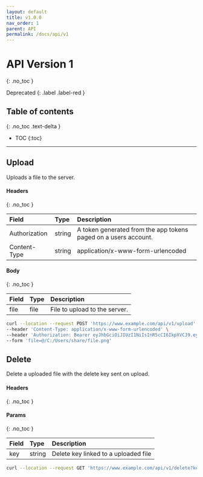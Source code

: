 ```yaml
---
layout: default
title: v1.0.0
nav_order: 1
parent: API
permalink: /docs/api/v1
---
```


# API Version 1 
{: .no_toc }

Deprecated 
{: .label .label-red }

## Table of contents
{: .no_toc .text-delta }

* TOC
{:toc}

---

## Upload
Uploads a file to the server.

#### Headers
{: .no_toc }

| Field         | Type   | Description                                                     |
| :------------ | :----- | :-------------------------------------------------------------- |
| Authorization | string | A token generated from the app tokens paged on a users account. |
| Content-Type  | string | application/x-www-form-urlencoded                               |

#### Body
{: .no_toc }

| Field | Type | Description                   |
| :---- | :--- | :---------------------------- |
| file  | file | File to upload to the server. |

```sh
curl --location --request POST 'https://www.example.com/api/v1/upload' \
--header 'Content-Type: application/x-www-form-urlencoded' \
--header 'Authorization: Bearer eyJhbGciOiJIUzI1NiIsInR5cCI6IkpXVCJ9.eyJpYXQiOjE1ODE3ODgyNTUsImV4cCI6NDczNTM4ODI1NSwiaXNzIjoiU2hhcmUiLCJzdWIiOiI1ZTQwYjZiMmQyMjZlNTQxMmEyN2ZjYWYifQ.mvOQCoLIKhK-D2X4gedBnNGHJa5G8F9WjY4VTAEr4CI' \
--form 'file=@/C:/Users/share/file.png'
```

## Delete
Delete a uploaded file with the delete key sent on upload.

#### Headers
{: .no_toc }


#### Params
{: .no_toc }

| Field | Type   | Description                          |
| :---- | :----- | :----------------------------------- |
| key   | string | Delete key linked to a uploaded file |

```sh
curl --location --request GET 'https://www.example.com/api/v1/delete?key='
```
